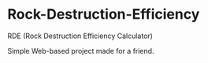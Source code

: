 # Rock-Destruction-Efficiency
RDE (Rock Destruction Efficiency Calculator)

Simple Web-based project made for a friend.
